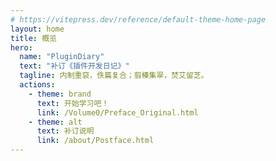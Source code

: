```yaml
---
# https://vitepress.dev/reference/default-theme-home-page
layout: home
title: 概览
hero:
  name: "PluginDiary"
  text: "补订《插件开发日记》"
  tagline: 内制重裒，佚篇复合；翦榛集翠，焚艾留芝。
  actions:
    - theme: brand
      text: 开始学习吧！
      link: /Volume0/Preface_Original.html
    - theme: alt
      text: 补订说明
      link: /about/Postface.html
---
```

